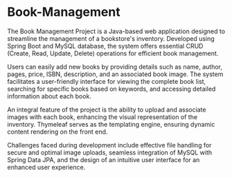 # Book-Management
The Book Management Project is a Java-based web application designed to streamline the management of a bookstore's inventory. Developed using Spring Boot and MySQL database, the system offers essential CRUD (Create, Read, Update, Delete) operations for efficient book management.

Users can easily add new books by providing details such as name, author, pages, price, ISBN, description, and an associated book image. The system facilitates a user-friendly interface for viewing the complete book list, searching for specific books based on keywords, and accessing detailed information about each book.

An integral feature of the project is the ability to upload and associate images with each book, enhancing the visual representation of the inventory. Thymeleaf serves as the templating engine, ensuring dynamic content rendering on the front end.

Challenges faced during development include effective file handling for secure and optimal image uploads, seamless integration of MySQL with Spring Data JPA, and the design of an intuitive user interface for an enhanced user experience. 
